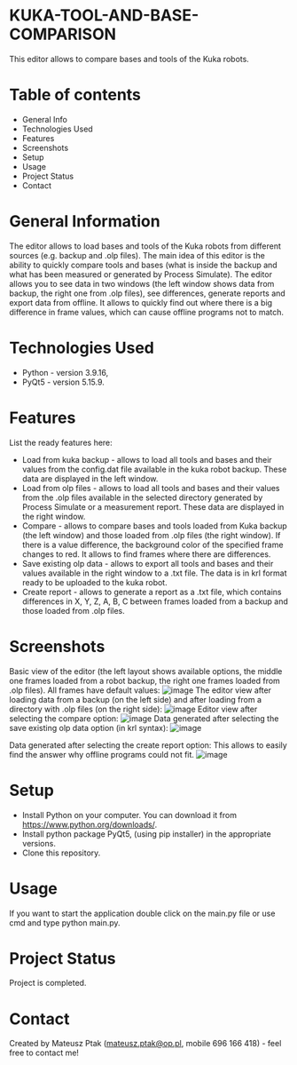 # KUKA-TOOL-AND-BASE-COMPARISON
This editor allows to compare bases and tools of the Kuka robots.

# Table of contents
  - General Info
  - Technologies Used
  - Features
  - Screenshots
  - Setup
  - Usage
  - Project Status
  - Contact
 
 # General Information
The editor allows to load bases and tools of the Kuka robots from different sources (e.g. backup and .olp files). The main idea of this editor is the ability to quickly
compare tools and bases (what is inside the backup and what has been measured or generated by Process Simulate). The editor allows you to see data in two windows 
(the left window shows data from backup, the right one from .olp files), see differences, generate reports and export data from offline. It allows to quickly find out 
where there is a big difference in frame values, which can cause offline programs not to match.

# Technologies Used 
  - Python - version 3.9.16,
  - PyQt5 - version 5.15.9.
  
# Features
List the ready features here:
- Load from kuka backup - allows to load all tools and bases and their values from the config.dat file available in the kuka robot backup. These data are displayed 
in the left window.
- Load from olp files - allows to load all tools and bases and their values from the .olp files available in the selected directory generated by Process Simulate
or a measurement report. These data are displayed in the right window.
- Compare - allows to compare bases and tools loaded from Kuka backup (the left window) and those loaded from .olp files (the right window). If there is a value 
difference, the background color of the specified frame changes to red. It allows to find frames where there are differences.
- Save existing olp data - allows to export all tools and bases and their values available in the right window to a .txt file. The data is in krl format ready to be 
uploaded to the kuka robot.
- Create report - allows to generate a report as a .txt file, which contains differences in X, Y, Z, A, B, C between frames loaded from a backup and those loaded from
.olp files.

# Screenshots
Basic view of the editor (the left layout shows available options, the middle one frames loaded from a robot backup, the right one frames loaded from .olp files).
All frames have default values: 
![image](https://user-images.githubusercontent.com/86266104/223544405-ff2c17f7-6d31-411a-a730-44b18210c834.png)
The editor view after loading data from a backup (on the left side) and after loading from a directory with .olp files (on the right side):
![image](https://user-images.githubusercontent.com/86266104/223553183-81546e65-c73d-4017-971b-511289e1c9fa.png)
Editor view after selecting the compare option:
![image](https://user-images.githubusercontent.com/86266104/223648311-f792dd35-7355-474e-8f05-02aac0ed3737.png)
Data generated after selecting the save existing olp data option (in krl syntax):
![image](https://user-images.githubusercontent.com/86266104/223648720-fe64f86e-950b-4971-a277-f5a1ae0aecd7.png)

Data generated after selecting the create report option:
This allows to easily find the answer why offline programs could not fit.
![image](https://user-images.githubusercontent.com/86266104/223656918-67960612-8808-46d9-8293-348082a5ad91.png)

# Setup
- Install Python on your computer. You can download it from https://www.python.org/downloads/.
-	Install python package PyQt5, (using pip installer) in the appropriate versions.
-	Clone this repository. 
	
# Usage
If you want to start the application double click on the main.py file or use cmd and type python main.py.
	
# Project Status
Project is completed. 
	
# Contact
Created by Mateusz Ptak (mateusz.ptak@op.pl, mobile 696 166 418) - feel free to contact me!
